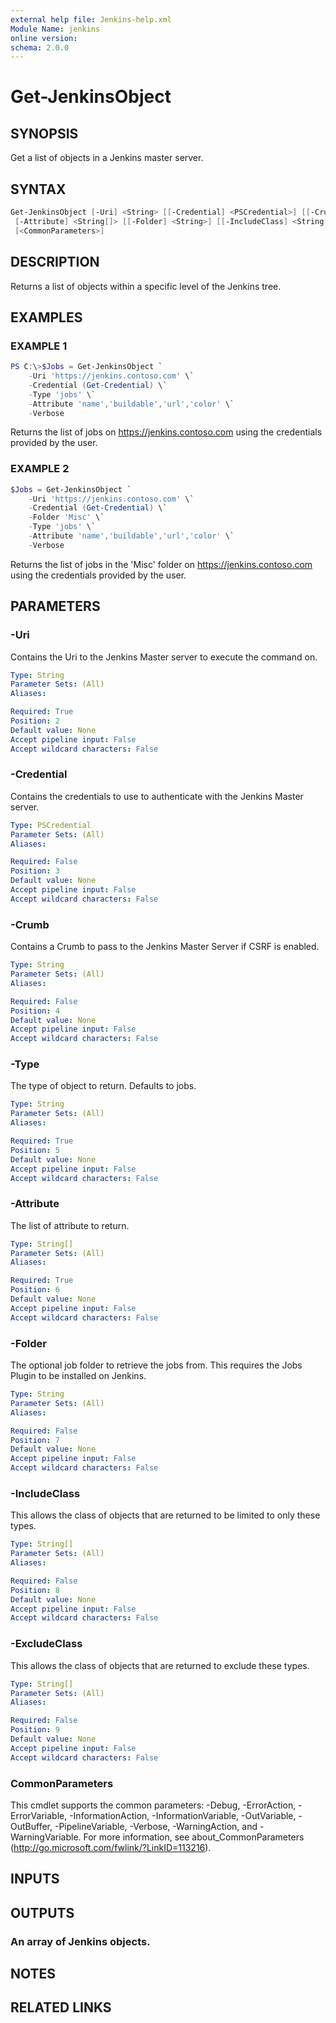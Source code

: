 ```yaml
---
external help file: Jenkins-help.xml
Module Name: jenkins
online version:
schema: 2.0.0
---
```


# Get-JenkinsObject

## SYNOPSIS

Get a list of objects in a Jenkins master server.

## SYNTAX

```powershell
Get-JenkinsObject [-Uri] <String> [[-Credential] <PSCredential>] [[-Crumb] <String>] [-Type] <String>
 [-Attribute] <String[]> [[-Folder] <String>] [[-IncludeClass] <String[]>] [[-ExcludeClass] <String[]>]
 [<CommonParameters>]
```

## DESCRIPTION

Returns a list of objects within a specific level of the Jenkins tree.

## EXAMPLES

### EXAMPLE 1

```powershell
PS C:\>$Jobs = Get-JenkinsObject `
    -Uri 'https://jenkins.contoso.com' \`
    -Credential (Get-Credential) \`
    -Type 'jobs' \`
    -Attribute 'name','buildable','url','color' \`
    -Verbose
```

Returns the list of jobs on https://jenkins.contoso.com using the credentials provided by the user.

### EXAMPLE 2

```powershell
$Jobs = Get-JenkinsObject `
    -Uri 'https://jenkins.contoso.com' \`
    -Credential (Get-Credential) \`
    -Folder 'Misc' \`
    -Type 'jobs' \`
    -Attribute 'name','buildable','url','color' \`
    -Verbose
```

Returns the list of jobs in the 'Misc' folder on
https://jenkins.contoso.com using the credentials provided by the user.

## PARAMETERS

### -Uri

Contains the Uri to the Jenkins Master server to execute the command on.

```yaml
Type: String
Parameter Sets: (All)
Aliases:

Required: True
Position: 2
Default value: None
Accept pipeline input: False
Accept wildcard characters: False
```

### -Credential

Contains the credentials to use to authenticate with the Jenkins Master server.

```yaml
Type: PSCredential
Parameter Sets: (All)
Aliases:

Required: False
Position: 3
Default value: None
Accept pipeline input: False
Accept wildcard characters: False
```

### -Crumb

Contains a Crumb to pass to the Jenkins Master Server if CSRF is enabled.

```yaml
Type: String
Parameter Sets: (All)
Aliases:

Required: False
Position: 4
Default value: None
Accept pipeline input: False
Accept wildcard characters: False
```

### -Type

The type of object to return.
Defaults to jobs.

```yaml
Type: String
Parameter Sets: (All)
Aliases:

Required: True
Position: 5
Default value: None
Accept pipeline input: False
Accept wildcard characters: False
```

### -Attribute

The list of attribute to return.

```yaml
Type: String[]
Parameter Sets: (All)
Aliases:

Required: True
Position: 6
Default value: None
Accept pipeline input: False
Accept wildcard characters: False
```

### -Folder

The optional job folder to retrieve the jobs from.
This requires the Jobs Plugin to be installed on Jenkins.

```yaml
Type: String
Parameter Sets: (All)
Aliases:

Required: False
Position: 7
Default value: None
Accept pipeline input: False
Accept wildcard characters: False
```

### -IncludeClass

This allows the class of objects that are returned to be limited to only these types.

```yaml
Type: String[]
Parameter Sets: (All)
Aliases:

Required: False
Position: 8
Default value: None
Accept pipeline input: False
Accept wildcard characters: False
```

### -ExcludeClass

This allows the class of objects that are returned to exclude these types.

```yaml
Type: String[]
Parameter Sets: (All)
Aliases:

Required: False
Position: 9
Default value: None
Accept pipeline input: False
Accept wildcard characters: False
```

### CommonParameters

This cmdlet supports the common parameters: -Debug, -ErrorAction, -ErrorVariable, -InformationAction, -InformationVariable, -OutVariable, -OutBuffer, -PipelineVariable, -Verbose, -WarningAction, and -WarningVariable.
For more information, see about_CommonParameters (http://go.microsoft.com/fwlink/?LinkID=113216).

## INPUTS

## OUTPUTS

### An array of Jenkins objects.

## NOTES

## RELATED LINKS
